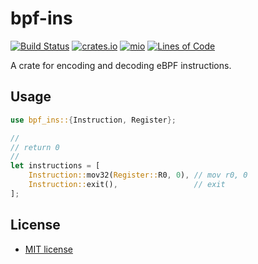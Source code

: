 # bpf-ins
[![Build Status](https://github.com/arcjustin/bpf-ins/workflows/build/badge.svg)](https://github.com/arcjustin/bpf-ins/actions?query=workflow%3Abuild)
[![crates.io](https://img.shields.io/crates/v/bpf-ins.svg)](https://crates.io/crates/bpf-ins)
[![mio](https://docs.rs/bpf-ins/badge.svg)](https://docs.rs/bpf-ins/)
[![Lines of Code](https://tokei.rs/b1/github/arcjustin/bpf-ins?category=code)](https://tokei.rs/b1/github/arcjustin/bpf-ins?category=code)


A crate for encoding and decoding eBPF instructions.

## Usage

```rust
use bpf_ins::{Instruction, Register};

//
// return 0
//
let instructions = [
    Instruction::mov32(Register::R0, 0), // mov r0, 0
    Instruction::exit(),                 // exit
];
```

## License

* [MIT license](http://opensource.org/licenses/MIT)
